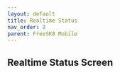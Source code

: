 ```yaml
---
layout: default
title: Realtime Status
nav_order: 2
parent: FreeSK8 Mobile
---
```


## Realtime Status Screen
